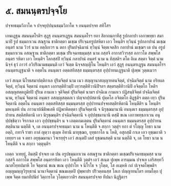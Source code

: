 <h1>๕. สมนนฺตรปจฺจโย</h1>
<p>ปจฺจยธมฺมวิภาโค  จ ปจฺจยุปฺปนฺนธมฺมวิภาโค จ อนนฺตปจฺจย สทิโสฯ</p>


<p>เกนเฎฺฐน สมนนฺตโรติฯ สุฎฺฐุ อนนฺตรเฎฺฐน สมนนฺตโรฯ ยถา สิลาถมฺภาทีสุ รูปกลาปา เอกาพทฺธา สมานาปิ รูป ธมฺมภาเวน สณฺฐาน ชาติกตฺตา มเชฺฌ ปริเจฺฉทรูปสหิตา เอว โหนฺติฯ ทฺวินฺนํ รูปกลาปานํ มเชฺฌ อนฺตรํ นาม วิวรํ นาม อตฺถิเยวฯ น ตถา ปุริมปจฺฉิมานํ ทฺวินฺนํ จิตฺตเจตสิก กลาปานํ มเชฺฌฯ เต ปน อรูปธมฺมภาเวน อสณฺฐาน ชาติกตฺตา มเชฺฌ ปริเจฺฉทธมฺมสฺส นาม กสฺสจิ อากาสวิวรสฺส อภาวโต สพฺพโส อนฺตร รหิตา เอว โหนฺติฯ โลกสฺสปิ ทฺวินฺนํ กลาปานํ อนฺตรํ นาม น ทิสฺสติฯ ตโต อิเม สตฺตา จิตฺตํ นาม นิจฺจํ ธุวํ ถาวรํ อวิปริณามธมฺมนฺติ เอวํ จิเตฺต นิจฺจสญฺญิโน โหนฺติฯ เอวํ สุฎฺฐุ อนนฺตรเฎฺฐน สมนนฺตโรฯ อนนฺตรเฎฺฐนาติ จ อตฺตโน อนนฺตเร อตฺตสทิสสฺส ธมฺมนฺตรสฺส อุปฺปาทนเฎฺฐนาติ ปุเพฺพ วุตฺตเมวฯ</p>


<p>เอวํ สเนฺต นิโรธสมาปตฺติกาเล ปุริมจิตฺตํ นาม เนว สญฺญานาสญฺญายตนจิตฺตํ, ปจฺฉิมจิตฺตํ นาม อริยผลจิตฺตํ, ทฺวินฺนํ จิตฺตานํ อนฺตเร เอกรตฺติทิวมฺปิ เทฺวรตฺติทิวานิปิฯลฯ สตฺตรตฺติทิวานิปิ อจิตฺตโก โหติฯ อสญฺญสตฺตภูมิยํปิ ปุริเม กามภเว จุติจิตฺตํ ปุริมจิตฺตํ นามฯ ปจฺฉิเม กามภเว ปฎิสนฺธิจิตฺตํ ปจฺฉิมจิตฺตํ นาม, ทฺวินฺนํ จิตฺตานํ อนฺตเร อสญฺญสตฺตภเว ปญฺจกปฺปสตานิ ปุคฺคโล อจิตฺตโก ติฎฺฐติฯ ตตฺถ เทฺว ปุริมจิตฺตานิ อตฺตโน อนนฺตเร อตฺตสทิสสฺส ธมฺมนฺตรสฺส อุปฺปาทนปจฺจยสตฺติรหิตานิ โหนฺตีติฯ น โหนฺติฯ มหเนฺตหิ ปน ภาวนาปณิธิพเลหิ ปฎิพาหิตตฺตา ปุริมจิตฺตานิ จ นิรุชฺฌมานานิ อนนฺตเร ธมฺมนฺตรสฺส อุปฺปาทน สตฺติสหิตานิ เอว นิรุชฺฌนฺติฯ ปจฺฉิมจิตฺตานิ จ อุปฺปชฺชมานานิ ตสฺมิํ ขเณ เอกาพทฺธภาเวน อนุปฺปชฺชิตฺวา จิรกาเล เอว อุปฺปชฺชนฺติฯ น จ เอตฺตกมเตฺตน ปุริมจิตฺตานํ อนนฺตเร ธมฺมนฺตรสฺส อุปฺปาทน สตฺตินาม นตฺถีติ จ, เต อนนฺตรปจฺจยธมฺมา นาม น โหนฺตีติ จ สกฺกา วตฺตุํฯ ยถา ตํ รโญฺญ โยธา นาม อตฺถิ, กทาจิ ราชา กาลํ ญตฺวา ตุเมฺห อิทานิ มายุชฺฌถ, ยุทฺธกาโล น โหติ, อสุกสฺมิํ กาเล เอว ยุชฺฌถาติ วเทยฺยฯ เต จ ตทา อยุชฺฌมานา วิจเรยฺยุํฯ เอวํ สเนฺตปิ เตสํ ยุชฺฌนสตฺติ นาม นตฺถีติ จ, เต โยธา นาม น โหนฺตีติ จ น สกฺกา วตฺตุนฺติฯ</p>


<p>เอตฺถ วเทยฺยุํ, อิมสฺมิํ ปจฺจเย เต ปน อรูปธมฺมภาเวน อสณฺฐาน ชาติกตฺตา มเชฺฌปริเจฺฉทธมฺมสฺส นาม กสฺสจิ อภาวโต สพฺพโส อนฺตรรหิตา  เอว โหนฺตีติ วุตฺตํฯ เอวํ สเนฺต ปุเพฺพ อารมฺมณ ปจฺจเย เภริสทฺทวีณาสโทฺทปมาหิ โย จิตฺตานํ ขเณ ขเณ อุปฺปาโท จ นิโรโธ จ วุโตฺต, โส อเมฺหหิ กถํ ปเจฺจตโพฺพติฯ อญฺญมญฺญวิรุทฺธานํ นานาจิตฺตานํ ขณมเตฺตปิ ปุพฺพาปร ปริวตฺตนสฺส โลเก ปญฺญายนโตฯ อยมโตฺถ ปุเพฺพ จิตฺต ยมกทีปนิยํ วิตฺถารโต วุโตฺตเยวาติฯ สมนนฺตรปจฺจย ทีปนา นิฎฺฐิตาฯ</p>





